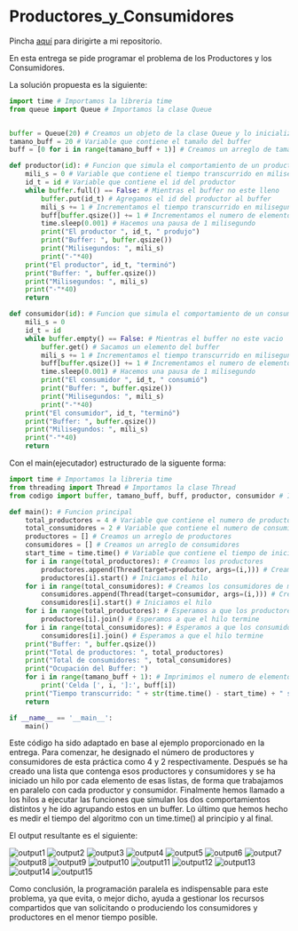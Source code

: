 # Productores_y_Consumidores

Pincha [aquí](https://github.com/Xavitheforce/Productores_y_Consumidores) para dirigirte a mi repositorio.

En esta entrega se pide programar el problema de los Productores y los Consumidores. 

La solución propuesta es la siguiente:

```python
import time # Importamos la libreria time
from queue import Queue # Importamos la clase Queue


buffer = Queue(20) # Creamos un objeto de la clase Queue y lo inicializamos con un tamaño de 20
tamano_buff = 20 # Variable que contiene el tamaño del buffer
buff = [0 for i in range(tamano_buff + 1)] # Creamos un arreglo de tamaño tamano_buff + 1 y lo inicializamos con 0

def productor(id): # Funcion que simula el comportamiento de un productor
    mili_s = 0 # Variable que contiene el tiempo transcurrido en milisegundos
    id_t = id # Variable que contiene el id del productor
    while buffer.full() == False: # Mientras el buffer no este lleno
        buffer.put(id_t) # Agregamos el id del productor al buffer
        mili_s += 1 # Incrementamos el tiempo transcurrido en milisegundos
        buff[buffer.qsize()] += 1 # Incrementamos el numero de elementos en la celda del buffer
        time.sleep(0.001) # Hacemos una pausa de 1 milisegundo
        print("El productor ", id_t, " produjo")
        print("Buffer: ", buffer.qsize())
        print("Milisegundos: ", mili_s)
        print("-"*40)
    print("El productor", id_t, "terminó")
    print("Buffer: ", buffer.qsize())
    print("Milisegundos: ", mili_s)
    print("-"*40)
    return

def consumidor(id): # Funcion que simula el comportamiento de un consumidor
    mili_s = 0
    id_t = id
    while buffer.empty() == False: # Mientras el buffer no este vacio
        buffer.get() # Sacamos un elemento del buffer
        mili_s += 1 # Incrementamos el tiempo transcurrido en milisegundos
        buff[buffer.qsize()] += 1 # Incrementamos el numero de elementos en la celda del buffer
        time.sleep(0.001) # Hacemos una pausa de 1 milisegundo
        print("El consumidor ", id_t, " consumió")
        print("Buffer: ", buffer.qsize())
        print("Milisegundos: ", mili_s)
        print("-"*40)
    print("El consumidor", id_t, "terminó")
    print("Buffer: ", buffer.qsize())
    print("Milisegundos: ", mili_s)
    print("-"*40)
    return
```

Con el main(ejecutador) estructurado de la siguente forma:

```python
import time # Importamos la libreria time
from threading import Thread # Importamos la clase Thread
from codigo import buffer, tamano_buff, buff, productor, consumidor # Importamos las variables y funciones del archivo codigo.py

def main(): # Funcion principal
    total_productores = 4 # Variable que contiene el numero de productores
    total_consumidores = 2 # Variable que contiene el numero de consumidores
    productores = [] # Creamos un arreglo de productores
    consumidores = [] # Creamos un arreglo de consumidores
    start_time = time.time() # Variable que contiene el tiempo de inicio
    for i in range(total_productores): # Creamos los productores
        productores.append(Thread(target=productor, args=(i,))) # Creamos un objeto de la clase Thread y lo inicializamos con la funcion productor y el id del productor por cada productor definido
        productores[i].start() # Iniciamos el hilo
    for i in range(total_consumidores): # Creamos los consumidores de manera similar a los productores
        consumidores.append(Thread(target=consumidor, args=(i,))) # Creamos un objeto de la clase Thread y lo inicializamos con la funcion consumidor y el id del consumidor por cada consumidor definido
        consumidores[i].start() # Iniciamos el hilo
    for i in range(total_productores): # Esperamos a que los productores terminen
        productores[i].join() # Esperamos a que el hilo termine
    for i in range(total_consumidores): # Esperamos a que los consumidores terminen
        consumidores[i].join() # Esperamos a que el hilo termine
    print("Buffer: ", buffer.qsize())
    print("Total de productores: ", total_productores)
    print("Total de consumidores: ", total_consumidores)
    print("Ocupación del Buffer: ")
    for i in range(tamano_buff + 1): # Imprimimos el numero de elementos en cada celda del buffer
        print('Celda [', i, ']:', buff[i])
    print("Tiempo transcurrido: " + str(time.time() - start_time) + " segundos")
    return

if __name__ == '__main__':
    main()
```

Este código ha sido adaptado en base al ejemplo proporcionado en la entrega. Para comenzar, he designado el número de productores y consumidores de esta práctica como 4 y 2 respectivamente. Después se ha creado una lista que contenga esos productores y consumidores y se ha iniciado un hilo por cada elemento de esas listas, de forma que trabajamos en paralelo con cada productor y consumidor. Finalmente hemos llamado a los hilos a ejecutar las funciones que simulan los dos comportamientos distintos y he ido agrupando estos en un buffer. Lo último que hemos hecho es medir el tiempo del algoritmo con un time.time() al principio y al final.

El output resultante es el siguiente:

![output1](https://user-images.githubusercontent.com/91721699/226130748-5d264753-a2b8-4d85-afb4-9f12f4aab1a2.png)
![output2](https://user-images.githubusercontent.com/91721699/226130783-37333ce1-0542-4cdf-8c16-bb4f17441619.png)
![output3](https://user-images.githubusercontent.com/91721699/226130791-c22f7ddc-6af5-41ca-8984-58d8f2aed291.png)
![output4](https://user-images.githubusercontent.com/91721699/226130835-fbba5b5c-1278-4fa3-bb41-f2d61e90e6e4.png)
![output5](https://user-images.githubusercontent.com/91721699/226130839-9fa2f769-d857-4cd8-9565-12252d80d2ce.png)
![output6](https://user-images.githubusercontent.com/91721699/226130938-7d0e91be-dab5-47a0-b91d-58c9030d576d.png)
![output7](https://user-images.githubusercontent.com/91721699/226130841-ba510afb-6e09-485a-a0ae-34b8e36b19b6.png)
![output8](https://user-images.githubusercontent.com/91721699/226130843-5abe8c29-0a0b-43a5-a806-42dbdd5670c1.png)
![output9](https://user-images.githubusercontent.com/91721699/226130845-aa6364ba-dc85-464e-aa84-d7067208831e.png)
![output10](https://user-images.githubusercontent.com/91721699/226130847-4181e4e4-9fc4-4d5e-90a0-83e0570b936a.png)
![output11](https://user-images.githubusercontent.com/91721699/226130849-85ab805e-3795-45d8-a13c-d84a77dde838.png)
![output12](https://user-images.githubusercontent.com/91721699/226130949-cd412002-7a10-4a52-a325-e7b07cf88eb3.png)
![output13](https://user-images.githubusercontent.com/91721699/226130852-93e5ba4c-2ee5-455f-8312-c079f582cb81.png)
![output14](https://user-images.githubusercontent.com/91721699/226130853-be6f8bbf-61c3-4df3-992f-264a18dcbe5d.png)
![output15](https://user-images.githubusercontent.com/91721699/226130855-97c40baf-8b75-43f9-8f5c-56cb790922fe.png)

Como conclusión, la programación paralela es indispensable para este problema, ya que evita, o mejor dicho, ayuda a gestionar los recursos compartidos que van solicitando o produciendo los consumidores y productores en el menor tiempo posible.
